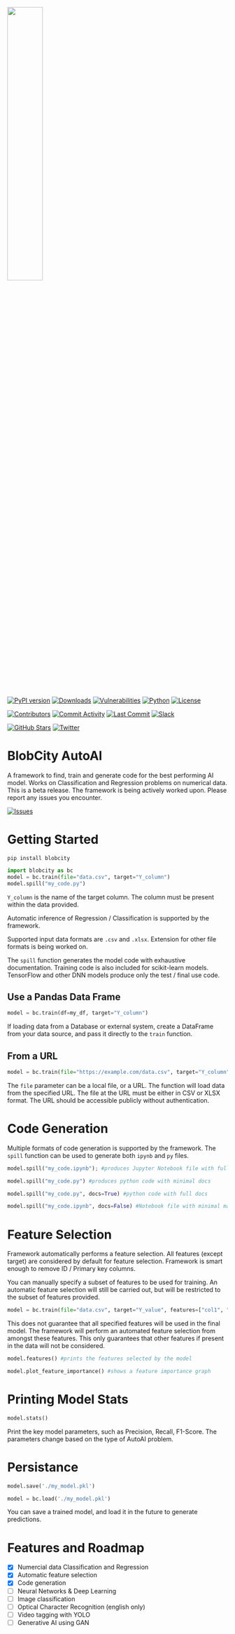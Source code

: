 <a href="https://pix.blobcity.com/I1Nk23FY"><img src="https://blobcity.com/assets/img/blobcity-logo.svg" style="width: 40%"/></a>

[![PyPI version](https://badge.fury.io/py/blobcity.svg)](https://badge.fury.io/py/blobcity)
[![Downloads](https://pepy.tech/badge/blobcity/month)](https://pepy.tech/project/blobcity)
[![Vulnerabilities](https://shields.io/snyk/vulnerabilities/github/blobcity/autoai)](https://snyk.io/product/open-source-security-management/)
[![Python](https://shields.io/pypi/pyversions/blobcity)](https://pypi.org/project/blobcity/)
[![License](https://shields.io/pypi/l/blobcity)](https://pypi.org/project/blobcity/)

[![Contributors](https://shields.io/github/contributors/blobcity/autoai)](https://github.com/blobcity/autoai)
[![Commit Activity](https://shields.io/github/commit-activity/m/blobcity/autoai)](https://github.com/blobcity/autoai)
[![Last Commit](https://shields.io/github/last-commit/blobcity/autoai)](https://github.com/blobcity/autoai)
[![Slack](https://shields.io/badge/join-slack-orange)](https://pix.blobcity.com/E2Bepr4w)

[![GitHub Stars](https://shields.io/github/stars/blobcity?style=social)](https://github.com/blobcity)
[![Twitter](https://shields.io/twitter/follow/blobcity?label=Follow)](https://twitter.com/blobcity)


# BlobCity AutoAI
A framework to find, train and generate code for the best performing AI model. Works on Classification and Regression problems on numerical data. This is a beta release. The framework is being actively worked upon. Please report any issues you encounter.

[![Issues](https://shields.io/github/issues/blobcity/autoai)](https://github.com/blobcity/autoai/issues)


# Getting Started
``` shell
pip install blobcity
```

``` Python
import blobcity as bc
model = bc.train(file="data.csv", target="Y_column")
model.spill("my_code.py")
```
`Y_column` is the name of the target column. The column must be present within the data provided. 

Automatic inference of Regression / Classification is supported by the framework.

Supported input data formats are `.csv` and `.xlsx`. Extension for other file formats is being worked on. 

The `spill` function generates the model code with exhaustive documentation. Training code is also included for scikit-learn models. TensorFlow and other DNN models produce only the test / final use code. 

## Use a Pandas Data Frame
``` Python
model = bc.train(df=my_df, target="Y_column")
```

If loading data from a Database or external system, create a DataFrame from your data source, and pass it directly to the `train` function.

## From a URL
``` Python
model = bc.train(file="https://example.com/data.csv", target="Y_column")
```

The `file` parameter can be a local file, or a URL. The function will load data from the specified URL. The file at the URL must be either in CSV or XLSX format. The URL should be accessible publicly without authentication. 

# Code Generation
Multiple formats of code generation is supported by the framework. The `spill` function can be used to generate both `ipynb` and `py` files.

``` Python
model.spill("my_code.ipynb"); #produces Jupyter Notebook file with full markdown docs

model.spill("my_code.py") #produces python code with minimal docs

model.spill("my_code.py", docs=True) #python code with full docs

model.spill("my_code.ipynb", docs=False) #Notebook file with minimal markdown
```

# Feature Selection
Framework automatically performs a feature selection. All features (except target) are considered by default for feature selection.
Framework is smart enough to remove ID / Primary key columns. 

You can manually specify a subset of features to be used for training. An automatic feature selection will still be carried out, but will be restricted to the subset of features provided. 

``` Python
model = bc.train(file="data.csv", target="Y_value", features=["col1", "col2", "col3"])
```

This does not guarantee that all specified features will be used in the final model. The framework will perform an automated feature selection from amongst these features. This only guarantees that other features if present in the data will not be considered. 

```Python
model.features() #prints the features selected by the model

model.plot_feature_importance() #shows a feature importance graph
```

# Printing Model Stats
``` Python
model.stats()
```

Print the key model parameters, such as Precision, Recall, F1-Score. The parameters change based on the type of AutoAI problem. 

# Persistance
``` Python
model.save('./my_model.pkl')

model = bc.load('./my_model.pkl')
```

You can save a trained model, and load it in the future to generate predictions. 

# Features and Roadmap
- [x] Numercial data Classification and Regression
- [x] Automatic feature selection
- [x] Code generation
- [ ] Neural Networks & Deep Learning
- [ ] Image classification
- [ ] Optical Character Recognition (english only)
- [ ] Video tagging with YOLO
- [ ] Generative AI using GAN
